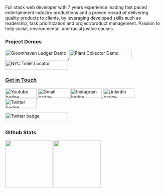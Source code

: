 Full stack web developer with 7 years experience leading fast paced entertainment industry productions and a proven record of delivering quality products to clients, by leveraging developed skills such as leadership, task prioritization and project/product management. Passion to help social, environmental, and racial justice causes.

### Project Demos

<p>
  <a href="https://youtu.be/3le1oApR-CQ"><img src="https://img.shields.io/badge/Gloomhaven%20Ledger-%23FF0000.svg?&style=for-the-badge&logo=youtube&logoColor=white" height=30 width=200 alt="Gloomhaven Ledger Demo">
  <a href="https://youtu.be/RIjPnBBRtBs"><img src="https://img.shields.io/badge/Plant%20Collector-%23FF0000.svg?&style=for-the-badge&logo=youtube&logoColor=white" height=30 width=200 alt="Plant Collector Demo">
  <a href="https://youtu.be/RIjPnBBRtBs"><img src="https://img.shields.io/badge/NYC%20Toilet%20Locator-%23FF0000.svg?&style=for-the-badge&logo=youtube&logoColor=white" height=30 width=200 alt="NYC Toilet Locator">
</p>

### Get in Touch

<p><a href="https://www.youtube.com/playlist?list=PLDm1yql8yzxppWZgetV9xwa8Sv1U1Dj8C"><img src="https://img.shields.io/badge/youtube-%23FF0000.svg?&style=for-the-badge&logo=youtube&logoColor=white" height=30 width=100 alt="Youtube badge"> <a href="mailto:matthew.robbins.kirby@gmail.com"><img src="https://img.shields.io/badge/gmail-%23fd1745.svg?&style=for-the-badge&logo=gmail&logoColor=white" height=30 width=100 alt="Gmail badge"> <a href="https://www.instagram.com/matthewrobbinskirby/"><img src="https://img.shields.io/badge/instagram-%23ff0077.svg?&style=for-the-badge&logo=instagram&logoColor=white" height=30 width=100 alt="Instagram badge"> <a href="https://www.linkedin.com/in/matthewrobbinskirby/"><img src="https://img.shields.io/badge/linkedin-%230064e7.svg?&style=for-the-badge&logo=linkedin&logoColor=white" height=30 width=100 alt="Linkedin badge"> <a href="https://twitter.com/Matthew_Kirby"><img src="https://img.shields.io/badge/twitter-%231DA1F2.svg?&style=for-the-badge&logo=twitter&logoColor=white" height=30 width=100 alt="Twitter badge"></a></p>

<a href="https://twitter.com/Matthew_Kirby"><img src="https://img.shields.io/badge/MatthewRobbinsKirby.com-%231DA1F2.svg?&style=for-the-badge" height=30 width=200 alt="Twitter badge"></a></p>

### Github Stats

<img height="150px" src="https://github-readme-stats.vercel.app/api?username=mkirby&show_icons=true&theme=dark"/> <img height="150px" src="https://github-readme-stats.vercel.app/api/top-langs/?username=mkirby&show_icons=true&theme=dark&card_width=320&layout=compact"/>
